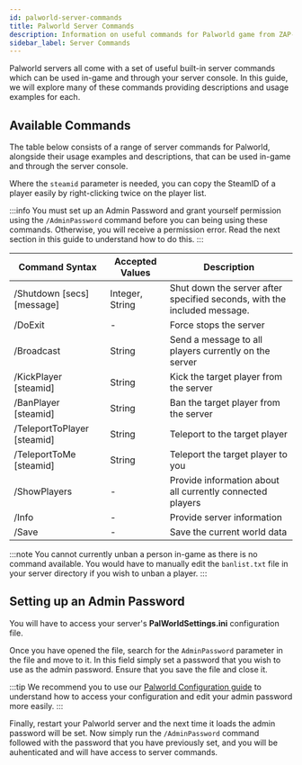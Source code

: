 ```yaml
---
id: palworld-server-commands
title: Palworld Server Commands
description: Information on useful commands for Palworld game from ZAP-Hosting - ZAP-Hosting.com documentation
sidebar_label: Server Commands
---
```


Palworld servers all come with a set of useful built-in server commands which can be used in-game and through your server console. In this guide, we will explore many of these commands providing descriptions and usage examples for each.

## Available Commands

The table below consists of a range of server commands for Palworld, alongside their usage examples and descriptions, that can be used in-game and through the server console.

Where the `steamid` parameter is needed, you can copy the SteamID of a player easily by right-clicking twice on the player list.

:::info
You must set up an Admin Password and grant yourself permission using the `/AdminPassword` command before you can being using these commands. Otherwise, you will receive a permission error. Read the next section in this guide to understand how to do this.
:::

| Command Syntax                 | Accepted Values  | Description | 
| ------------------------------ | ---------------- | ----------- | 
| /Shutdown [secs] [message]     | Integer, String  | Shut down the server after specified seconds, with the included message.         | 
| /DoExit                        | -                | Force stops the server         | 
| /Broadcast                     | String           | Send a message to all players currently on the server        | 
| /KickPlayer [steamid]          | String           | Kick the target player from the server         | 
| /BanPlayer [steamid]           | String           | Ban the target player from the server         | 
| /TeleportToPlayer [steamid]    | String           | Teleport to the target player         | 
| /TeleportToMe [steamid]        | String           | Teleport the target player to you         | 
| /ShowPlayers                   | -                | Provide information about all currently connected players         | 
| /Info                          | -                | Provide server information         | 
| /Save                          | -                | Save the current world data         |

:::note
You cannot currently unban a person in-game as there is no command available. You would have to manually edit the `banlist.txt` file in your server directory if you wish to unban a player.
:::

## Setting up an Admin Password

You will have to access your server's **PalWorldSettings.ini** configuration file.

Once you have opened the file, search for the `AdminPassword` parameter in the file and move to it. In this field simply set a password that you wish to use as the admin password. Ensure that you save the file and close it.

:::tip
We recommend you to use our [Palworld Configuration guide](palworld-configuration.md) to understand how to access your configuration and edit your admin password more easily.
:::

Finally, restart your Palworld server and the next time it loads the admin password will be set. Now simply run the `/AdminPassword` command followed with the password that you have previously set, and you will be auhenticated and will have access to server commands.
